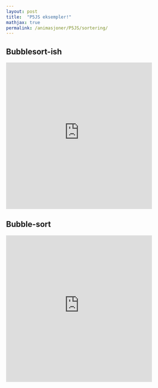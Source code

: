 ```yaml
---
layout: post
title:  "P5JS eksempler!"
mathjax: true
permalink: /animasjoner/P5JS/sortering/
---
```

## Bubblesort-ish
<iframe src="https://editor.p5js.org/AndreMartiny/embed/gSG5zKlSN" width="400" height="400" frameBorder="0"></iframe>

## Bubble-sort
<iframe src="https://editor.p5js.org/AndreMartiny/embed/3Nq7CxBOI" width="400" height="400" frameBorder="0"></iframe>